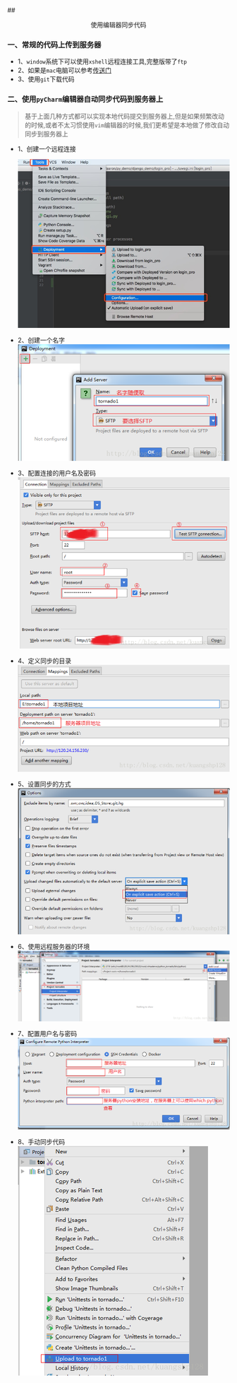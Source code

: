 ##<center>使用编辑器同步代码</center>

### 一、常规的代码上传到服务器

* 1、`window`系统下可以使用`xshell`远程连接工具,完整版带了`ftp`
* 2、如果是`mac`电脑可以参考[传送门](https://blog.csdn.net/kuangshp128/article/details/81431192)
* 3、使用`git`下载代码


### 二、使用`pyCharm`编辑器自动同步代码到服务器上

> 基于上面几种方式都可以实现本地代码提交到服务器上,但是如果频繁改动的时候,或者不太习惯使用`vim`编辑器的时候,我们更希望是本地做了修改自动同步到服务器上

* 1、创建一个远程连接

  ![上传一](./source/images/代码上传1.jpg)

* 2、创建一个名字
  ![上传一](./source/images/22.png)

* 3、配置连接的用户名及密码
  ![上传一](./source/images/33.png)

* 4、定义同步的目录
  ![上传一](./source/images/44.png)

* 5、设置同步的方式
  ![上传一](./source/images/55.png)

* 6、使用远程服务器的环境
  ![上传一](./source/images/66.png)

* 7、配置用户名与密码
  ![上传一](./source/images/77.png)

* 8、手动同步代码
  ![上传一](./source/images/88.png)